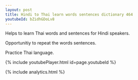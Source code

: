 ```yaml
---
layout: post
title: Hindi to Thai learn words sentences dictionary 464 
youtubeId: bZidhGDoLv8
---
```

 
 
Helps to learn Thai words and sentences for Hindi speakers.

Opportunitiy to repeat the words sentences. 

Practice Thai language. 
 
{% include youtubePlayer.html id=page.youtubeId %}
 
 
{% include analytics.html %}